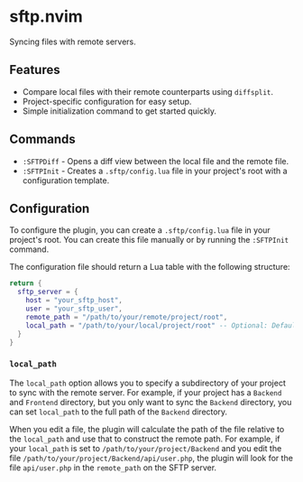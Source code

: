 # sftp.nvim

Syncing files with remote servers.

## Features

- Compare local files with their remote counterparts using `diffsplit`.
- Project-specific configuration for easy setup.
- Simple initialization command to get started quickly.

## Commands

- `:SFTPDiff` - Opens a diff view between the local file and the remote file.
- `:SFTPInit` - Creates a `.sftp/config.lua` file in your project's root with a configuration template.

## Configuration

To configure the plugin, you can create a `.sftp/config.lua` file in your project's root. You can create this file manually or by running the `:SFTPInit` command.

The configuration file should return a Lua table with the following structure:

```lua
return {
  sftp_server = {
    host = "your_sftp_host",
    user = "your_sftp_user",
    remote_path = "/path/to/your/remote/project/root",
    local_path = "/path/to/your/local/project/root" -- Optional: Defaults to the project root
  }
}
```

### `local_path`

The `local_path` option allows you to specify a subdirectory of your project to sync with the remote server. For example, if your project has a `Backend` and `Frontend` directory, but you only want to sync the `Backend` directory, you can set `local_path` to the full path of the `Backend` directory.

When you edit a file, the plugin will calculate the path of the file relative to the `local_path` and use that to construct the remote path. For example, if your `local_path` is set to `/path/to/your/project/Backend` and you edit the file `/path/to/your/project/Backend/api/user.php`, the plugin will look for the file `api/user.php` in the `remote_path` on the SFTP server.
